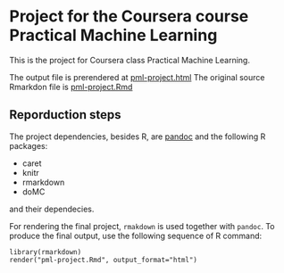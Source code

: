 # Project for the Coursera course Practical Machine Learning

This is the project for Coursera class Practical Machine Learning.


The output file is prerendered at [pml-project.html][2] The original source Rmarkdon file
is [pml-project.Rmd][1]

## Reporduction steps

The project dependencies, besides R, are [pandoc][3] and the following R packages:

  - caret
  - knitr
  - rmarkdown
  - doMC

and their dependecies.

For rendering the final project, `rmakdown` is used together with `pandoc`. To produce the final output, 
use the following sequence of R command:

    library(rmarkdown)
    render("pml-project.Rmd", output_format="html")



[1]: http://alesk.github.io/pml-project/pml-project.html#/
[2]: https://github.com/alesk/pml-project/blob/master/pml-project.Rmd
[3]: http://johnmacfarlane.net/pandoc/
